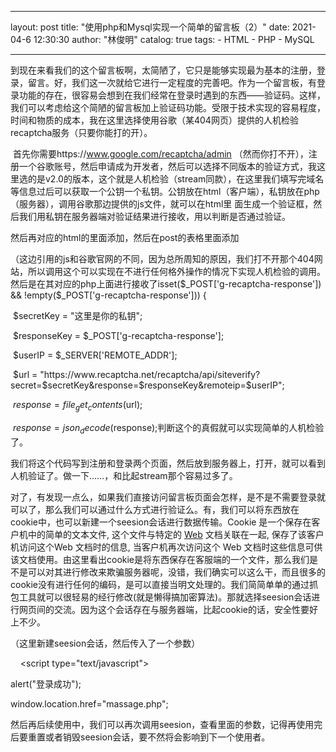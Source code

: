 - - -
layout: post
title: "使用php和Mysql实现一个简单的留言板（2）"
date: 2021-04-6 12:30:30
author:     "林俊明"
catalog:     true
tags:
     - HTML
     - PHP
     - MySQL
- - -

​		到现在来看我们的这个留言板啊，太简陋了，它只是能够实现最为基本的注册，登录，留言。好，我们这一次就给它进行一定程度的完善吧。作为一个留言板，有登录功能的存在，很容易会想到在我们经常在登录时遇到的东西——验证码。这样，我们可以考虑给这个简陋的留言板加上验证码功能。受限于技术实现的容易程度，时间和物质的成本，我在这里选择使用谷歌（某404网页）提供的人机检验recaptcha服务（只要你能打的开）。

​	首先你需要https://www.google.com/recaptcha/admin （然而你打不开），注册一个谷歌账号，然后申请成为开发者，然后可以选择不同版本的验证方式，我这里选的是v2.0的版本，这个就是人机检验（stream同款），在这里我们填写完域名等信息过后可以获取一个公钥一个私钥。公钥放在html（客户端），私钥放在php（服务器），调用谷歌那边提供的js文件，就可以在html里 面生成一个验证框，然后我们用私钥在服务器端对验证结果进行接收，用以判断是否通过验证。

​	然后再对应的html的<head>里面添加<script src="https://www.recaptcha.net/recaptcha/api.js" async defer></script>，然后在post的表格里面添加<div class="g-recaptcha" data-sitekey="此处为公钥内容">（这边引用的js和谷歌官网的不同，因为总所周知的原因，我们打不开那个404网站，所以调用这个可以实现在不进行任何格外操作的情况下实现人机检验的调用。然后是在其对应的php上面进行接收了isset($_POST['g-recaptcha-response']) && !empty($_POST['g-recaptcha-response'])) {

​    $secretKey  = "这里是你的私钥";

​    $responseKey = $_POST['g-recaptcha-response'];

​    $userIP   = $_SERVER['REMOTE_ADDR'];

​    $url     = "https://www.recaptcha.net/recaptcha/api/siteverify?secret=$secretKey&response=$responseKey&remoteip=$userIP";

​    $response  = file_get_contents($url);

​    $response  = json_decode($response);判断这个的真假就可以实现简单的人机检验了。

​		我们将这个代码写到注册和登录两个页面，然后放到服务器上，打开，就可以看到人机验证了。做一下……，和比起stream那个容易过多了。

​		对了，有发现一点么，如果我们直接访问留言板页面会怎样，是不是不需要登录就可以了，那么我们可以通过什么方式进行验证么。有，我们可以将东西放在cookie中，也可以新建一个seesion会话进行数据传输。Cookie 是一个保存在客户机中的简单的文本文件, 这个文件与特定的 [Web](https://baike.baidu.com/item/Web/150564) 文档关联在一起, 保存了该客户机访问这个Web 文档时的信息, 当客户机再次访问这个 Web 文档时这些信息可供该文档使用。由这里看出cookie是将东西保存在客服端的一个文件，那么我们是不是可以对其进行修改来欺骗服务器呢，没错，我们确实可以这么干，而且很多的cookie没有进行任何的编码，是可以直接当明文处理的。我们简简单单的通过抓包工具就可以很轻易的经行修改(就是懒得搞加密算法)。那就选择seesion会话进行网页间的交流。因为这个会话存在与服务器端，比起cookie的话，安全性要好上不少。

<?php

session_start();

$name=$_POST["name"];

$pw=$_POST["pw"];

header("Content-type:text/html;charset=utf-8");

$con=mysqli_connect("localhost:3307","lyb","123456")or die("连接失败");

mysqli_select_db($con,"lyb")or die("连接失败");

mysqli_set_charset($con,"UTF-8");

$name=mysqli_real_escape_string($con,$name);

$pw=mysqli_real_escape_string($con,$pw);

$result=mysqli_query($con,"select * from lyb where name ='$name' AND password = '$pw';"); 

$result1 = mysqli_fetch_array($result);

 if ($result1) {

  $_SESSION['name'] = $name;

  $_SESSION['islogin']=1;

  ?>（这里新建seesion会话，然后传入了一个参数）

    <script type="text/javascript"> 

 alert("登录成功"); 

 window.location.href="massage.php"; 

 </script> 

  <?php

  }

  else{

   header('refresh:3; url=index.html');

  }

?>

然后再后续使用中，我们可以再次调用seesion，查看里面的参数，记得再使用完后要重置或者销毁seesion会话，要不然将会影响到下一个使用者。

  

​		


